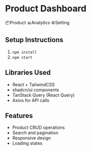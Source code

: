 # Product Dashboard

📦Product
📊Analytics
⚙️Setting

## Setup Instructions
1. `npm install`
2. `npm start`

## Libraries Used
- React + TailwindCSS
- shadcn/ui components
- TanStack Query (React Query)
- Axios for API calls

## Features
- Product CRUD operations
- Search and pagination
- Responsive design
- Loading states